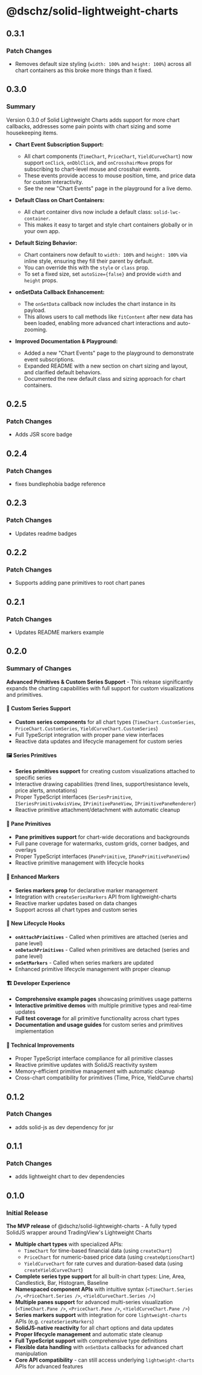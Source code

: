 # @dschz/solid-lightweight-charts

## 0.3.1

### Patch Changes

- Removes default size styling (`width: 100%` and `height: 100%`) across all chart containers as this broke more things than it fixed.

## 0.3.0

### Summary

Version 0.3.0 of Solid Lightweight Charts adds support for more chart callbacks, addresses some pain points with chart sizing and some housekeeping items.

- **Chart Event Subscription Support:**

  - All chart components (`TimeChart`, `PriceChart`, `YieldCurveChart`) now support `onClick`, `onDblClick`, and `onCrosshairMove` props for subscribing to chart-level mouse and crosshair events.
  - These events provide access to mouse position, time, and price data for custom interactivity.
  - See the new "Chart Events" page in the playground for a live demo.

- **Default Class on Chart Containers:**

  - All chart container divs now include a default class: `solid-lwc-container`.
  - This makes it easy to target and style chart containers globally or in your own app.

- **Default Sizing Behavior:**

  - Chart containers now default to `width: 100%` and `height: 100%` via inline style, ensuring they fill their parent by default.
  - You can override this with the `style` or `class` prop.
  - To set a fixed size, set `autoSize={false}` and provide `width` and `height` props.

- **onSetData Callback Enhancement:**

  - The `onSetData` callback now includes the chart instance in its payload.
  - This allows users to call methods like `fitContent` after new data has been loaded, enabling more advanced chart interactions and auto-zooming.

- **Improved Documentation & Playground:**

  - Added a new "Chart Events" page to the playground to demonstrate event subscriptions.
  - Expanded README with a new section on chart sizing and layout, and clarified default behaviors.
  - Documented the new default class and sizing approach for chart containers.

## 0.2.5

### Patch Changes

- Adds JSR score badge

## 0.2.4

### Patch Changes

- fixes bundlephobia badge reference

## 0.2.3

### Patch Changes

- Updates readme badges

## 0.2.2

### Patch Changes

- Supports adding pane primitives to root chart panes

## 0.2.1

### Patch Changes

- Updates README markers example

## 0.2.0

### Summary of Changes

**Advanced Primitives & Custom Series Support** - This release significantly expands the charting capabilities with full support for custom visualizations and primitives.

#### 🎨 Custom Series Support

- **Custom series components** for all chart types (`TimeChart.CustomSeries`, `PriceChart.CustomSeries`, `YieldCurveChart.CustomSeries`)
- Full TypeScript integration with proper pane view interfaces
- Reactive data updates and lifecycle management for custom series

#### 🖼️ Series Primitives

- **Series primitives support** for creating custom visualizations attached to specific series
- Interactive drawing capabilities (trend lines, support/resistance levels, price alerts, annotations)
- Proper TypeScript interfaces (`SeriesPrimitive`, `ISeriesPrimitiveAxisView`, `IPrimitivePaneView`, `IPrimitivePaneRenderer`)
- Reactive primitive attachment/detachment with automatic cleanup

#### 🎯 Pane Primitives

- **Pane primitives support** for chart-wide decorations and backgrounds
- Full pane coverage for watermarks, custom grids, corner badges, and overlays
- Proper TypeScript interfaces (`PanePrimitive`, `IPanePrimitivePaneView`)
- Reactive primitive management with lifecycle hooks

#### 📍 Enhanced Markers

- **Series markers prop** for declarative marker management
- Integration with `createSeriesMarkers` API from lightweight-charts
- Reactive marker updates based on data changes
- Support across all chart types and custom series

#### 🔄 New Lifecycle Hooks

- **`onAttachPrimitives`** - Called when primitives are attached (series and pane level)
- **`onDetachPrimitives`** - Called when primitives are detached (series and pane level)
- **`onSetMarkers`** - Called when series markers are updated
- Enhanced primitive lifecycle management with proper cleanup

#### 🏗️ Developer Experience

- **Comprehensive example pages** showcasing primitives usage patterns
- **Interactive primitive demos** with multiple primitive types and real-time updates
- **Full test coverage** for all primitive functionality across chart types
- **Documentation and usage guides** for custom series and primitives implementation

#### 🔧 Technical Improvements

- Proper TypeScript interface compliance for all primitive classes
- Reactive primitive updates with SolidJS reactivity system
- Memory-efficient primitive management with automatic cleanup
- Cross-chart compatibility for primitives (Time, Price, YieldCurve charts)

## 0.1.2

### Patch Changes

- adds solid-js as dev dependency for jsr

## 0.1.1

### Patch Changes

- adds lightweight chart to dev dependencies

## 0.1.0

### Initial Release

**The MVP release** of @dschz/solid-lightweight-charts - A fully typed SolidJS wrapper around TradingView's Lightweight Charts

- **Multiple chart types** with specialized APIs:
  - `TimeChart` for time-based financial data (using `createChart`)
  - `PriceChart` for numeric-based price data (using `createOptionsChart`)
  - `YieldCurveChart` for rate curves and duration-based data (using `createYieldCurveChart`)
- **Complete series type support** for all built-in chart types: Line, Area, Candlestick, Bar, Histogram, Baseline
- **Namespaced component APIs** with intuitive syntax (`<TimeChart.Series />`, `<PriceChart.Series />`, `<YieldCurveChart.Series />`)
- **Multiple panes support** for advanced multi-series visualization (`<TimeChart.Pane />`, `<PriceChart.Pane />`, `<YieldCurveChart.Pane />`)
- **Series markers support** with integration for core `lightweight-charts` APIs (e.g. `createSeriesMarkers`)
- **SolidJS-native reactivity** for all chart options and data updates
- **Proper lifecycle management** and automatic state cleanup
- **Full TypeScript support** with comprehensive type definitions
- **Flexible data handling** with `onSetData` callbacks for advanced chart manipulation
- **Core API compatibility** - can still access underlying `lightweight-charts` APIs for advanced features
